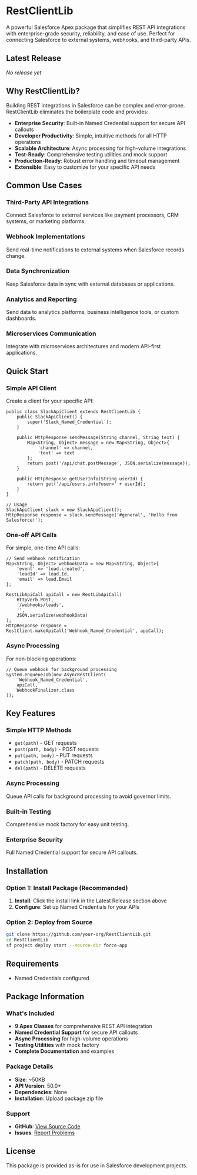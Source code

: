 # RestClientLib

A powerful Salesforce Apex package that simplifies REST API integrations with enterprise-grade security, reliability, and ease of use. Perfect for connecting Salesforce to external systems, webhooks, and third-party APIs.

## Latest Release
<!--LATEST-RELEASE-START-->
_No release yet_
<!--LATEST-RELEASE-END-->

## Why RestClientLib?

Building REST integrations in Salesforce can be complex and error-prone. RestClientLib eliminates the boilerplate code and provides:

- **Enterprise Security**: Built-in Named Credential support for secure API callouts
- **Developer Productivity**: Simple, intuitive methods for all HTTP operations
- **Scalable Architecture**: Async processing for high-volume integrations
- **Test-Ready**: Comprehensive testing utilities and mock support
- **Production-Ready**: Robust error handling and timeout management
- **Extensible**: Easy to customize for your specific API needs

## Common Use Cases

### Third-Party API Integrations
Connect Salesforce to external services like payment processors, CRM systems, or marketing platforms.

### Webhook Implementations
Send real-time notifications to external systems when Salesforce records change.

### Data Synchronization
Keep Salesforce data in sync with external databases or applications.

### Analytics and Reporting
Send data to analytics platforms, business intelligence tools, or custom dashboards.

### Microservices Communication
Integrate with microservices architectures and modern API-first applications.

## Quick Start

### Simple API Client

Create a client for your specific API:

```apex
public class SlackApiClient extends RestClientLib {
    public SlackApiClient() {
        super('Slack_Named_Credential');
    }
    
    public HttpResponse sendMessage(String channel, String text) {
        Map<String, Object> message = new Map<String, Object>{
            'channel' => channel,
            'text' => text
        };
        return post('/api/chat.postMessage', JSON.serialize(message));
    }
    
    public HttpResponse getUserInfo(String userId) {
        return get('/api/users.info?user=' + userId);
    }
}

// Usage
SlackApiClient slack = new SlackApiClient();
HttpResponse response = slack.sendMessage('#general', 'Hello from Salesforce!');
```

### One-off API Calls

For simple, one-time API calls:

```apex
// Send webhook notification
Map<String, Object> webhookData = new Map<String, Object>{
    'event' => 'lead.created',
    'leadId' => lead.Id,
    'email' => lead.Email
};

RestLibApiCall apiCall = new RestLibApiCall(
    HttpVerb.POST, 
    '/webhooks/leads', 
    '', 
    JSON.serialize(webhookData)
);
HttpResponse response = RestClient.makeApiCall('Webhook_Named_Credential', apiCall);
```

### Async Processing

For non-blocking operations:

```apex
// Queue webhook for background processing
System.enqueueJob(new AsyncRestClient(
    'Webhook_Named_Credential', 
    apiCall, 
    WebhookFinalizer.class
));
```

## Key Features

### Simple HTTP Methods
- `get(path)` - GET requests
- `post(path, body)` - POST requests  
- `put(path, body)` - PUT requests
- `patch(path, body)` - PATCH requests
- `del(path)` - DELETE requests

### Async Processing
Queue API calls for background processing to avoid governor limits.

### Built-in Testing
Comprehensive mock factory for easy unit testing.

### Enterprise Security
Full Named Credential support for secure API callouts.

## Installation

### Option 1: Install Package (Recommended)

1. **Install**: Click the install link in the Latest Release section above
2. **Configure**: Set up Named Credentials for your APIs

### Option 2: Deploy from Source

```bash
git clone https://github.com/your-org/RestClientLib.git
cd RestClientLib
sf project deploy start --source-dir force-app
```

## Requirements

- Named Credentials configured

## Package Information

### What's Included

- **9 Apex Classes** for comprehensive REST API integration
- **Named Credential Support** for secure API callouts
- **Async Processing** for high-volume operations
- **Testing Utilities** with mock factory
- **Complete Documentation** and examples

### Package Details

- **Size**: ~50KB
- **API Version**: 50.0+
- **Dependencies**: None
- **Installation**: Upload package zip file

### Support

- **GitHub**: [View Source Code](https://github.com/your-org/RestClientLib)
- **Issues**: [Report Problems](https://github.com/your-org/RestClientLib/issues)

## License

This package is provided as-is for use in Salesforce development projects.